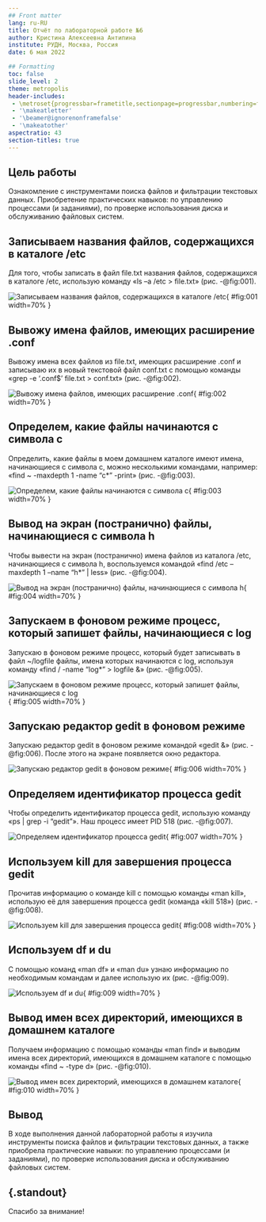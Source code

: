 ```yaml
---
## Front matter
lang: ru-RU
title: Отчёт по лабораторной работе №6
author: Кристина Алексеевна Антипина
institute: РУДН, Москва, Россия
date: 6 мая 2022

## Formatting
toc: false
slide_level: 2
theme: metropolis
header-includes: 
 - \metroset{progressbar=frametitle,sectionpage=progressbar,numbering=fraction}
 - '\makeatletter'
 - '\beamer@ignorenonframefalse'
 - '\makeatother'
aspectratio: 43
section-titles: true
---
```


## Цель работы

Ознакомление с инструментами поиска файлов и фильтрации текстовых данных. Приобретение практических навыков: по управлению процессами (и заданиями), по проверке использования диска и обслуживанию файловых систем.

## Записываем названия файлов, содержащихся в каталоге /etc

Для того, чтобы записать в файл file.txt названия файлов, содержащихся в каталоге /etc, использую команду «ls –a /etc > file.txt» (рис. -@fig:001).

![Записываем названия файлов, содержащихся в каталоге /etc](image6/im01.png){ #fig:001 width=70% }

## Вывожу имена файлов, имеющих расширение .conf

Вывожу имена всех файлов из file.txt, имеющих расширение .conf и записываю их в новый текстовой файл conf.txt с помощью команды «grep -e ‘\.conf$’ file.txt > conf.txt» (рис. -@fig:002).

![Вывожу имена файлов, имеющих расширение .conf](image6/im04.png){ #fig:002 width=70% }

## Определем, какие файлы начинаются с символа c

Определить, какие файлы в моем домашнем каталоге имеют имена, начинающиеся с символа c, можно несколькими командами, например: «find ~ -maxdepth 1 -name “c*” -print» (рис. -@fig:003).

![Определем, какие файлы начинаются с символа c](image6/im05.png){ #fig:003 width=70% }

## Вывод на экран (постранично) файлы, начинающиеся с символа h

Чтобы вывести на экран (постранично) имена файлов из каталога /etc, начинающиеся с символа h, воспользуемся командой «find /etc –maxdepth 1 –name “h*” | less» (рис. -@fig:004).

![Вывод на экран (постранично) файлы, начинающиеся с символа h](image6/im06.png){ #fig:004 width=70% }

## Запускаем в фоновом режиме процесс, который запишет файлы, начинающиеся с log

Запускаю в фоновом режиме процесс, который будет записывать в файл ~/logfile файлы, имена которых начинаются с log, используя команду «find / -name “log*” > logfile &» (рис. -@fig:005).

![Запускаем в фоновом режиме процесс, который запишет файлы, начинающиеся с log](image6/im07.png){ #fig:005 width=70% }

## Запускаю редактор gedit в фоновом режиме

Запускаю редактор gedit в фоновом режиме командой «gedit &» (рис. -@fig:006). После этого на экране появляется окно редактора.

![Запускаю редактор gedit в фоновом режиме](image6/im09.png){ #fig:006 width=70% }

## Определяем идентификатор процесса gedit

Чтобы определить идентификатор процесса gedit, использую команду «ps | grep -i “gedit”». Наш процесс имеет PID 518 (рис. -@fig:007).

![Определяем идентификатор процесса gedit](image6/im10.png){ #fig:007 width=70% }

## Используем kill для завершения процесса gedit

Прочитав информацию о команде kill с помощью команды «man kill», использую её для завершения процесса gedit (команда «kill 518») (рис. -@fig:008).

![Используем kill для завершения процесса gedit](image6/im11.png){ #fig:008 width=70% }

## Используем df и du

C помощью команд «man df» и «man du» узнаю информацию по необходимым командам и далее использую их (рис. -@fig:009).

![Используем df и du](image6/im15.png){ #fig:009 width=70% }

## Вывод имен всех директорий, имеющихся в домашнем каталоге

Получаем информацию с помощью команды «man find» и выводим имена всех директорий, имеющихся в домашнем каталоге с помощью команды «find ~ -type d» (рис. -@fig:010).

![Вывод имен всех директорий, имеющихся в домашнем каталоге](image6/im17.png){ #fig:010 width=70% }

## Вывод

В ходе выполнения данной лабораторной работы я изучила инструменты поиска файлов и фильтрации текстовых данных, а также
приобрела практические навыки: по управлению процессами (и заданиями), по проверке использования диска и обслуживанию файловых систем.

## {.standout}

Спасибо за внимание!
